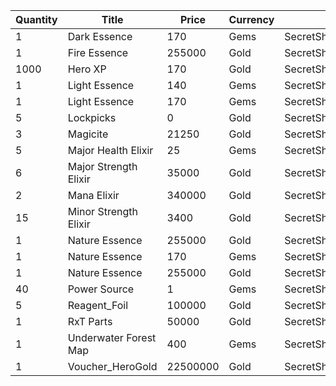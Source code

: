 | Quantity | Title | Price | Currency |  Dev Name |
| -------- | ----- | ----- | -------- |  -------- |
| 1 | Dark Essence | 170 | Gems | SecretShop.Page02.Reagent.19 |
| 1 | Fire Essence | 255000 | Gold | SecretShop.Page02.Reagent.06 |
| 1000 | Hero XP | 170 | Gold | SecretShop.Page02.Misc.05 |
| 1 | Light Essence | 140 | Gems | SecretShop.Page02.UnderworldTrader.12 |
| 1 | Light Essence | 170 | Gems | SecretShop.Page02.UnderworldTrader.16 |
| 5 | Lockpicks | 0 | Gold | SecretShop.Page02.Free.02 |
| 3 | Magicite | 21250 | Gold | SecretShop.Page02.Ore.01 |
| 5 | Major Health Elixir | 25 | Gems | SecretShop.Page02.Elixir.06 |
| 6 | Major Strength Elixir | 35000 | Gold | SecretShop.Page02.UnderworldTraderGold.04 |
| 2 | Mana Elixir | 340000 | Gold | SecretShop.Page02.Elixir.03 |
| 15 | Minor Strength Elixir | 3400 | Gold | SecretShop.Page02.Elixir.05 |
| 1 | Nature Essence | 255000 | Gold | SecretShop.Page02.Reagent.10 |
| 1 | Nature Essence | 170 | Gems | SecretShop.Page02.Reagent.25 |
| 1 | Nature Essence | 255000 | Gold | SecretShop.Page02.Shard.04 |
| 40 | Power Source | 1 | Gems | SecretShop.Page02.UnderworldTrader.19 |
| 5 | Reagent_Foil | 100000 | Gold | SecretShop.Page02.CharShard.07 |
| 1 | RxT Parts | 50000 | Gold | SecretShop.Page02.Misc.09 |
| 1 | Underwater Forest Map | 400 | Gems | SecretShop.Page02.TreasureMap.09 |
| 1 | Voucher_HeroGold | 22500000 | Gold | SecretShop.Page02.UnderworldTrader.08 |
